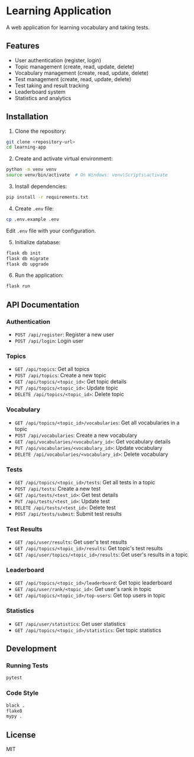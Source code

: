# Learning Application

A web application for learning vocabulary and taking tests.

## Features

- User authentication (register, login)
- Topic management (create, read, update, delete)
- Vocabulary management (create, read, update, delete)
- Test management (create, read, update, delete)
- Test taking and result tracking
- Leaderboard system
- Statistics and analytics

## Installation

1. Clone the repository:
```bash
git clone <repository-url>
cd learning-app
```

2. Create and activate virtual environment:
```bash
python -m venv venv
source venv/bin/activate  # On Windows: venv\Scripts\activate
```

3. Install dependencies:
```bash
pip install -r requirements.txt
```

4. Create `.env` file:
```bash
cp .env.example .env
```
Edit `.env` file with your configuration.

5. Initialize database:
```bash
flask db init
flask db migrate
flask db upgrade
```

6. Run the application:
```bash
flask run
```

## API Documentation

### Authentication

- `POST /api/register`: Register a new user
- `POST /api/login`: Login user

### Topics

- `GET /api/topics`: Get all topics
- `POST /api/topics`: Create a new topic
- `GET /api/topics/<topic_id>`: Get topic details
- `PUT /api/topics/<topic_id>`: Update topic
- `DELETE /api/topics/<topic_id>`: Delete topic

### Vocabulary

- `GET /api/topics/<topic_id>/vocabularies`: Get all vocabularies in a topic
- `POST /api/vocabularies`: Create a new vocabulary
- `GET /api/vocabularies/<vocabulary_id>`: Get vocabulary details
- `PUT /api/vocabularies/<vocabulary_id>`: Update vocabulary
- `DELETE /api/vocabularies/<vocabulary_id>`: Delete vocabulary

### Tests

- `GET /api/topics/<topic_id>/tests`: Get all tests in a topic
- `POST /api/tests`: Create a new test
- `GET /api/tests/<test_id>`: Get test details
- `PUT /api/tests/<test_id>`: Update test
- `DELETE /api/tests/<test_id>`: Delete test
- `POST /api/tests/submit`: Submit test results

### Test Results

- `GET /api/user/results`: Get user's test results
- `GET /api/topics/<topic_id>/results`: Get topic's test results
- `GET /api/user/topics/<topic_id>/results`: Get user's results in a topic

### Leaderboard

- `GET /api/topics/<topic_id>/leaderboard`: Get topic leaderboard
- `GET /api/user/rank/<topic_id>`: Get user's rank in topic
- `GET /api/topics/<topic_id>/top-users`: Get top users in topic

### Statistics

- `GET /api/user/statistics`: Get user statistics
- `GET /api/topics/<topic_id>/statistics`: Get topic statistics

## Development

### Running Tests

```bash
pytest
```

### Code Style

```bash
black .
flake8
mypy .
```

## License

MIT 